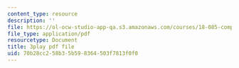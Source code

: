 ```yaml
---
content_type: resource
description: ''
file: https://ol-ocw-studio-app-qa.s3.amazonaws.com/courses/18-085-computational-science-and-engineering-i-fall-2008/70b28cc258b35b598364503f7813f0f0_hYaOtW4XY4.pdf
file_type: application/pdf
resourcetype: Document
title: 3play pdf file
uid: 70b28cc2-58b3-5b59-8364-503f7813f0f0
---
```

